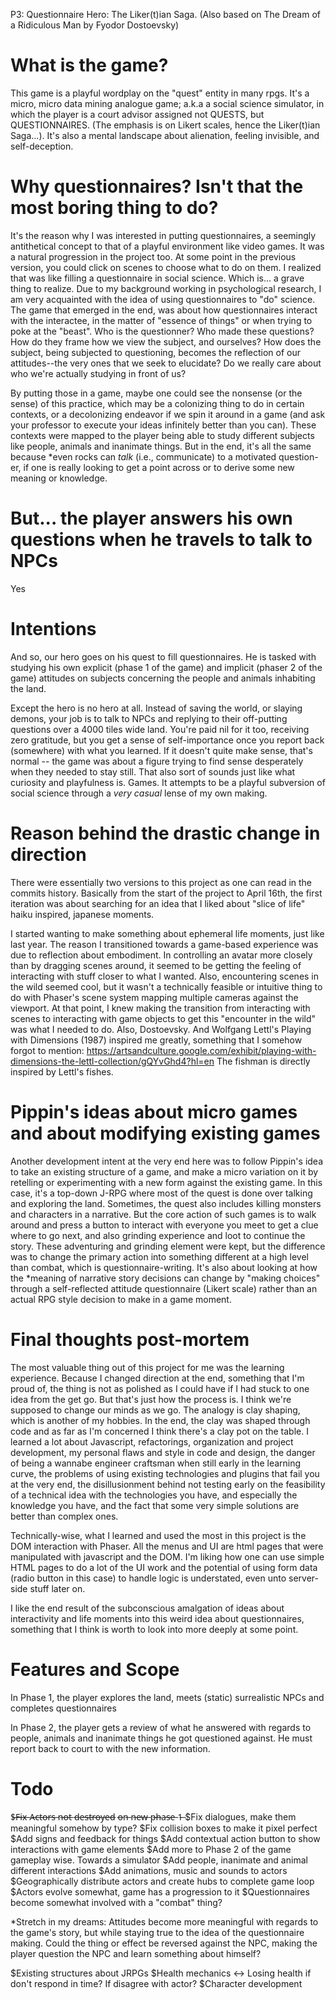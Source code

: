 P3: Questionnaire Hero: The Liker(t)ian Saga. (Also based on The Dream of a Ridiculous Man by Fyodor Dostoevsky)

# What is the game?

This game is a playful wordplay on the "quest" entity in many rpgs. It's a micro, micro data mining analogue game; a.k.a a social science simulator, in which the player is a court advisor assigned not QUESTS, but QUESTIONNAIRES. (The emphasis is on Likert scales, hence the Liker(t)ian Saga...). It's also a mental landscape about alienation, feeling invisible, and self-deception.

# Why questionnaires? Isn't that the most boring thing to do?

It's the reason why I was interested in putting questionnaires, a seemingly antithetical concept to that of a playful environment like video games. It was a natural progression in the project too. At some point in the previous version, you could click on scenes to choose what to do on them. I realized that was like filling a questionnaire in social science. Which is... a grave thing to realize. Due to my background working in psychological research, I am very acquainted with the idea of using questionnaires to "do" science. The game that emerged in the end, was about how questionnaires interact with the interactee, in the matter of "essence of things" or when trying to poke at the "beast". Who is the questionner? Who made these questions? How do they frame how we view the subject, and ourselves? How does the subject, being subjected to questioning, becomes the reflection of our attitudes--the very ones that we seek to elucidate? Do we really care about who we're actually studying in front of us?

By putting those in a game, maybe one could see the nonsense (or the sense) of this practice, which may be a colonizing thing to do in certain contexts, or a decolonizing endeavor if we spin it around in a game (and ask your professor to execute your ideas infinitely better than you can). These contexts were mapped to the player being able to study different subjects like people, animals and inanimate things. But in the end, it's all the same because *even rocks can *talk* (i.e., communicate) to a motivated question-er, if one is really looking to get a point across or to derive some new meaning or knowledge.

# But... the player answers his own questions when he travels to talk to NPCs

Yes

# Intentions

And so, our hero goes on his quest to fill questionnaires. He is tasked with studying his own explicit (phase 1 of the game) and implicit (phaser 2 of the game) attitudes on subjects concerning the people and animals inhabiting the land.

Except the hero is no hero at all. Instead of saving the world, or slaying demons, your job is to talk to NPCs and replying to their off-putting questions over a 4000 tiles wide land. You're paid nil for it too, receiving zero gratitude, but you get a sense of self-importance once you report back (somewhere) with what you learned. If it doesn't quite make sense, that's normal -- the game was about a figure trying to find sense desperately when they needed to stay still. That also sort of sounds just like what curiosity and playfulness is. Games. It attempts to be a playful subversion of social science through a *very casual* lense of my own making.

# Reason behind the drastic change in direction

There were essentially two versions to this project as one can read in the commits history. Basically from the start of the project to April 16th, the first iteration was about searching for an idea that I liked about "slice of life" haiku inspired, japanese moments.

I started wanting to make something about ephemeral life moments, just like last year. The reason I transitioned towards a game-based experience was due to reflection about embodiment. In controlling an avatar more closely than by dragging scenes around, it seemed to be getting the feeling of interacting with stuff closer to what I wanted. Also, encountering scenes in the wild seemed cool, but it wasn't a technically feasible or intuitive thing to do with Phaser's scene system mapping multiple cameras against the viewport. At that point, I knew making the transition from interacting with scenes to interacting with game objects to get this "encounter in the wild" was what I needed to do. Also, Dostoevsky. And Wolfgang Lettl's Playing with Dimensions (1987) inspired me greatly, something that I somehow forgot to mention: https://artsandculture.google.com/exhibit/playing-with-dimensions-the-lettl-collection/gQYvGhd4?hl=en The fishman is directly inspired by Lettl's fishes.

# Pippin's ideas about micro games and about modifying existing games

Another development intent at the very end here was to follow Pippin's idea to take an existing structure of a game, and make a micro variation on it by retelling or experimenting with a new form against the existing game. In this case, it's a top-down J-RPG where most of the quest is done over talking and exploring the land. Sometimes, the quest also includes killing monsters and characters in a narrative. But the core action of such games is to walk around and press a button to interact with everyone you meet to get a clue where to go next, and also grinding experience and loot to continue the story. These adventuring and grinding element were kept, but the difference was to change the primary action into something different at a high level than combat, which is questionnaire-writing. It's also about looking at how the *meaning of narrative story decisions can change by "making choices" through a self-reflected attitude questionnaire (Likert scale) rather than an actual RPG style decision to make in a game moment.

# Final thoughts post-mortem

The most valuable thing out of this project for me was the learning experience. Because I changed direction at the end, something that I'm proud of, the thing is not as polished as I could have if I had stuck to one idea from the get go. But that's just how the process is. I think we're supposed to change our minds as we go. The analogy is clay shaping, which is another of my hobbies. In the end, the clay was shaped through code and as far as I'm concerned I think there's a clay pot on the table. I learned a lot about Javascript, refactorings, organization and project development, my personal flaws and style in code and design, the danger of being a wannabe engineer craftsman when still early in the learning curve, the problems of using existing technologies and plugins that fail you at the very end, the disillusionment behind not testing early on the feasibility of a technical idea with the technologies you have, and especially the knowledge you have, and the fact that some very simple solutions are better than complex ones. 

Technically-wise, what I learned and used the most in this project is the DOM interaction with Phaser. All the menus and UI are html pages that were manipulated with javascript and the DOM. I'm liking how one can use simple HTML pages to do a lot of the UI work and the potential of using form data (radio button in this case) to handle logic is understated, even unto server-side stuff later on.

I like the end result of the subconscious amalgation of ideas about interactivity and life moments into this weird idea about questionnaires, something that I think is worth to look into more deeply at some point.

# Features and Scope

In Phase 1, the player explores the land, meets (static) surrealistic NPCs and completes questionnaires

In Phase 2, the player gets a review of what he answered with regards to people, animals and inanimate things he got questioned against. He must report back to court to with the new information.

# Todo
$̶F̶i̶x̶ A̶c̶t̶o̶r̶s̶ n̶o̶t̶ d̶e̶s̶t̶r̶o̶y̶e̶d̶ o̶n̶ n̶e̶w̶ p̶h̶a̶s̶e̶ 1̶
$Fix dialogues, make them meaningful somehow by type?
$Fix collision boxes to make it pixel perfect
$Add signs and feedback for things
$Add contextual action button to show interactions with game elements
$Add more to Phase 2 of the game gameplay wise. Towards a simulator
$Add people, inanimate and animal different interactions
$Add animations, music and sounds to actors
$Geographically distribute actors and create hubs to complete game loop
$Actors evolve somewhat, game has a progression to it
$Questionnaires become somewhat involved with a "combat" thing?

*Stretch in my dreams: Attitudes become more meaningful with regards to the game's story, but while staying true to the idea of the questionnaire making. Could the thing or effect be reversed against the NPC, making the player question the NPC and learn something about himself?

$Existing structures about JRPGs
$Health mechanics <-> Losing health if don't respond in time? If disagree with actor?
$Character development 